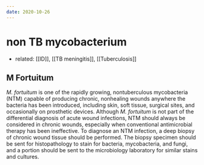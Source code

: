 ```yaml
---
date: 2020-10-26
---
```


# non TB mycobacterium

- related: [[ID]], [[TB meningitis]], [[Tuberculosis]]

## M Fortuitum

<!-- M fortuitum is, when to suspect, dx -->

_M. fortuitum_ is one of the rapidly growing, nontuberculous mycobacteria (NTM) capable of producing chronic, nonhealing wounds anywhere the bacteria has been introduced, including skin, soft tissue, surgical sites, and occasionally on prosthetic devices. Although _M. fortuitum_ is not part of the differential diagnosis of acute wound infections, NTM should always be considered in chronic wounds, especially when conventional antimicrobial therapy has been ineffective. To diagnose an NTM infection, a deep biopsy of chronic wound tissue should be performed. The biopsy specimen should be sent for histopathology to stain for bacteria, mycobacteria, and fungi, and a portion should be sent to the microbiology laboratory for similar stains and cultures.
